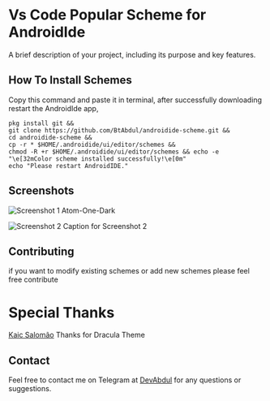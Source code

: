 # Vs Code Popular Scheme for AndroidIde

A brief description of your project, including its purpose and key features.

## How To Install Schemes

Copy this command and paste it in terminal, after successfully downloading restart the AndroidIde app,

```bashcd $HOME
pkg install git &&
git clone https://github.com/BtAbdul/androidide-scheme.git &&
cd androidide-scheme &&
cp -r * $HOME/.androidide/ui/editor/schemes && 
chmod -R +r $HOME/.androidide/ui/editor/schemes && echo -e "\e[32mColor scheme installed successfully!\e[0m"
echo "Please restart AndroidIDE."
```
 


## Screenshots

![Screenshot 1](screenshots/Atom-One-Dark.jpeg)
Atom-One-Dark

![Screenshot 2](screenshots/screenshot2.png)
Caption for Screenshot 2

## Contributing

if you want to modify existing schemes or add new schemes please feel free contribute

# Special Thanks
[Kaic Salomão](https://github.com/kaicsm) Thanks for Dracula Theme

## Contact
Feel free to contact me on Telegram at [DevAbdul](t.me/devabdul) for any questions or suggestions.
